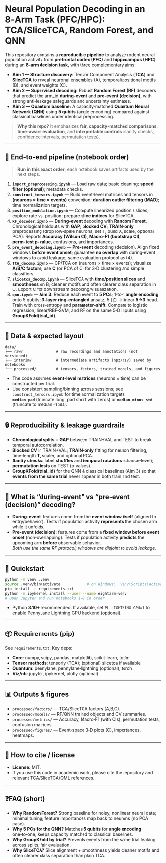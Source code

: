 # Neural Population Decoding in an 8‑Arm Task (PFC/HPC): TCA/SliceTCA, Random Forest, and QNN

This repository contains a **reproducible pipeline** to analyze rodent neural population activity from **prefrontal cortex (PFC)** and **hippocampus (HPC)** during an **8‑arm decision task**, with three complementary aims:

- **Aim 1 — Structure discovery:** Tensor Component Analysis (**TCA**) and **SliceTCA** to reveal neuronal ensembles (A), temporal/positional motifs (B), and event weights (C).
- **Aim 2 — Supervised decoding:** Robust **Random Forest (RF)** decoders that predict the arm_id **during-event** and **pre‑event (decision)**, with strong anti‑leakage safeguards and uncertainty estimates.
- **Aim 3 — Quantum baseline:** A capacity‑matched **Quantum Neural Network (QNN)** using **5 qubits** (angle encoding) compared against classical baselines under identical preprocessing.

> **Why this repo?** It emphasizes **fair, capacity‑matched comparisons**, **time‑aware evaluation**, and **interpretable controls** (sanity checks, confidence intervals, permutation tests).

---

## 🔁 End‑to‑end pipeline (notebook order)

> **Run in this exact order**; each notebook saves artifacts used by the next steps.

1. **`import_preprocessing.ipynb`** — Load raw data; basic cleaning; **speed filter (optional)**; metadata checks.
2. **`construct_tensors.ipynb`** — Build event‑level matrices and tensors in **(neurons × time × events)** convention; **duration outlier filtering (MAD)**; time normalization targets.
3. **`position_modulation.ipynb`** — Compute linearized position / slices; explore rate vs. position; prepare **slice indices** for SliceTCA.
4. **`RF_decoder.ipynb`** — **During‑event** decoding with **Random Forest**. Chronological holdouts with **GAP**; **blocked CV**; **TRAIN‑only** preprocessing (drop low‑spike neurons, set T, build X, scale, optional PCA). Reports **Accuracy (Wilson CI)**, **Macro‑F1 (bootstrap CI)**, **perm‑test p‑value**, confusions, and importances.
5. **`pre_event_decoding.ipynb`** — **Pre‑event** decoding (decision). Align fixed windows **before event onset**; guarantee **no overlap** with during‑event windows to avoid leakage; same evaluation protocol as (4).
6. **`TCA_decomp.ipynb`** — CP/TCA on (neurons × time × events); visualize **A/B/C factors**; use **C** (or PCA of C) for 3‑D clustering and simple classifiers.
7. **`slicetca_decomp.ipynb`** — SliceTCA with **time/position slices** and **smoothness** on B; cleaner motifs and often clearer class separation in C. Export C for downstream decoding/visualization.
8. **`qnn.ipynb`** — **Aim 3**: Reduce each event to **5 PCs**; 1‑to‑1 **angle encoding** onto 5 qubits; **3‑layer ring‑entangled** ansatz; 5 ⟨Z⟩ → linear **5→3** head. Train with cross‑entropy and **parameter‑shift**. Compare to logistic regression, linear/RBF‑SVM, and RF on the same 5‑D inputs using **GroupKFold(trial_id)**.

---

## 🧪 Data & expected layout

```
data/
├── raw/               # raw recordings and annotations (not versioned)
├── interim/           # intermediate artifacts (npz/csv) saved by notebooks
└── processed/         # tensors, factors, trained models, and figures
```

- The code assumes **event‑level matrices** (neurons × time) can be constructed per trial.
- Use consistent sampling/binning across sessions; see `construct_tensors.ipynb` for time normalization targets:  
  **`median_pad`** (truncate long, pad short with zeros) or **`median_minus_std`** (truncate to median−1 SD).

---

## 🔒 Reproducibility & leakage guardrails

- **Chronological splits + GAP** between TRAIN+VAL and TEST to break temporal autocorrelation.
- **Blocked CV** in TRAIN+VAL; **TRAIN‑only** fitting for neuron filtering, time‑length **T**, scaler, and optional PCA.
- **Sanity checks**: label **shuffles** and **temporal rotations** (chance‑level); **permutation tests** on TEST (p‑values).
- **GroupKFold(trial_id)** for the QNN & classical baselines (Aim 3) so that **events from the same trial** never appear in both train and test.

---

## 🧠 What is “during‑event” vs “pre‑event (decision)” decoding?

- **During‑event**: features come from the **event window itself** (aligned to entry/behavior). Tests if population activity **represents** the chosen arm while it unfolds.
- **Pre‑event (decision)**: features come from a **fixed window before event onset** (non‑overlapping). Tests if population activity **predicts** the upcoming arm **before** observable behavior.  
  *Both use the same RF protocol; windows are disjoint to avoid leakage.*

---

## 🚀 Quickstart

```bash
python -m venv .venv
source .venv/bin/activate            # on Windows: .venv\Scripts\activate
pip install -r requirements.txt
python -m ipykernel install --user --name eightarm-venv
# Open Jupyter and run notebooks 1→8 in order
```

- Python **3.10+** recommended. If available, set `PL_LIGHTNING_GPU=1` to enable PennyLane Lightning GPU backend (optional).

---

## 📦 Requirements (pip)

See `requirements.txt`. Key deps:
- **Core**: numpy, scipy, pandas, matplotlib, scikit‑learn, tqdm
- **Tensor methods**: tensorly (TCA); (optional) slicetca if available
- **Quantum**: pennylane, pennylane‑lightning (optional), torch
- **Viz/nb**: jupyter, ipykernel, plotly (optional)

---

## 📊 Outputs & figures

- `processed/factors/` — TCA/SliceTCA factors (A,B,C).  
- `processed/models/` — RF/QNN trained objects and CV summaries.  
- `processed/metrics/` — Accuracy, Macro‑F1 (with CIs), permutation tests, confusion matrices.  
- `processed/figures/` — Event‑space 3‑D plots (C), importances, heatmaps.

---

## 📝 How to cite / license

- **License:** MIT.  
- If you use this code in academic work, please cite the repository and relevant TCA/SliceTCA/QML references.

---

## ❓FAQ (short)

- **Why Random Forest?** Strong baseline for noisy, nonlinear neural data; minimal tuning; feature importances map back to neurons (no PCA case).
- **Why 5 PCs for the QNN?** Matches **5 qubits** for **angle encoding** one‑to‑one; keeps capacity matched to classical baselines.
- **Why GroupKFold by trial?** Prevents events from the same trial leaking across splits; fair evaluation.
- **Why SliceTCA?** Slice alignment + smoothness yields cleaner motifs and often clearer class separation than plain TCA.
